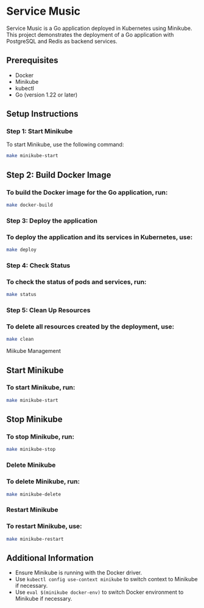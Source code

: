 # Service Music

Service Music is a Go application deployed in Kubernetes using Minikube. This project demonstrates the deployment of a Go application with PostgreSQL and Redis as backend services.

## Prerequisites

- Docker
- Minikube
- kubectl
- Go (version 1.22 or later)

## Setup Instructions

### Step 1: Start Minikube

To start Minikube, use the following command:

```sh
make minikube-start
```

## Step 2: Build Docker Image
### To build the Docker image for the Go application, run:

```sh
make docker-build
```

### Step 3: Deploy the application
### To deploy the application and its services in Kubernetes, use:
    
```sh
make deploy
```

### Step 4: Check Status
### To check the status of pods and services, run:

```sh
make status
```

### Step 5: Clean Up Resources
### To delete all resources created by the deployment, use:

```sh
make clean
```

Miikube Management
## Start Minikube
### To start Minikube, run:

```sh
make minikube-start
```
## Stop Minikube
### To stop Minikube, run:

```sh
make minikube-stop
```
### Delete Minikube
### To delete Minikube, run:

```sh
make minikube-delete
```
### Restart Minikube
### To restart Minikube, use:

```sh
make minikube-restart
```

## Additional Information
 - Ensure Minikube is running with the Docker driver.
 - Use `kubectl config use-context minikube` to switch context to Minikube if necessary.
 - Use `eval $(minikube docker-env)` to switch Docker environment to Minikube if necessary.